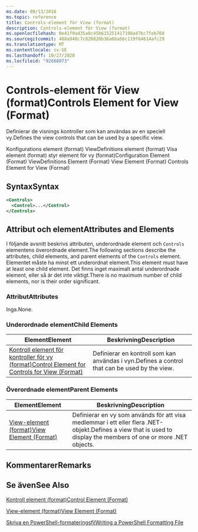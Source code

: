 ```yaml
---
ms.date: 09/13/2016
ms.topic: reference
title: Controls-element för View (format)
description: Controls-element för View (format)
ms.openlocfilehash: 0e41f9ad35a0c45b615251417198a47bc7feb760
ms.sourcegitcommit: 488a940c7c828820b36a6ba56c119f64614afc29
ms.translationtype: MT
ms.contentlocale: sv-SE
ms.lasthandoff: 10/27/2020
ms.locfileid: "92668073"
---
```

# <a name="controls-element-for-view-format"></a><span data-ttu-id="9d4a7-103">Controls-element för View (format)</span><span class="sxs-lookup"><span data-stu-id="9d4a7-103">Controls Element for View (Format)</span></span>

<span data-ttu-id="9d4a7-104">Definierar de visnings kontroller som kan användas av en speciell vy.</span><span class="sxs-lookup"><span data-stu-id="9d4a7-104">Defines the view controls that can be used by a specific view.</span></span>

<span data-ttu-id="9d4a7-105">Konfigurations element (format) ViewDefinitions element (format) Visa element (format) styr element för vy (format)</span><span class="sxs-lookup"><span data-stu-id="9d4a7-105">Configuration Element (Format) ViewDefinitions Element (Format) View Element (Format) Controls Element for View (Format)</span></span>

## <a name="syntax"></a><span data-ttu-id="9d4a7-106">Syntax</span><span class="sxs-lookup"><span data-stu-id="9d4a7-106">Syntax</span></span>

```xml
<Controls>
  <Control>...</Control>
</Controls>
```

## <a name="attributes-and-elements"></a><span data-ttu-id="9d4a7-107">Attribut och element</span><span class="sxs-lookup"><span data-stu-id="9d4a7-107">Attributes and Elements</span></span>

<span data-ttu-id="9d4a7-108">I följande avsnitt beskrivs attributen, underordnade element och `Controls` elementens överordnade element.</span><span class="sxs-lookup"><span data-stu-id="9d4a7-108">The following sections describe the attributes, child elements, and parent elements of the `Controls` element.</span></span> <span data-ttu-id="9d4a7-109">Elementet måste ha minst ett underordnat element.</span><span class="sxs-lookup"><span data-stu-id="9d4a7-109">This element must have at least one child element.</span></span> <span data-ttu-id="9d4a7-110">Det finns inget maximalt antal underordnade element, eller så är det inte viktigt.</span><span class="sxs-lookup"><span data-stu-id="9d4a7-110">There is no maximum number of child elements, nor is their order significant.</span></span>

### <a name="attributes"></a><span data-ttu-id="9d4a7-111">Attribut</span><span class="sxs-lookup"><span data-stu-id="9d4a7-111">Attributes</span></span>

<span data-ttu-id="9d4a7-112">Inga.</span><span class="sxs-lookup"><span data-stu-id="9d4a7-112">None.</span></span>

### <a name="child-elements"></a><span data-ttu-id="9d4a7-113">Underordnade element</span><span class="sxs-lookup"><span data-stu-id="9d4a7-113">Child Elements</span></span>

|<span data-ttu-id="9d4a7-114">Element</span><span class="sxs-lookup"><span data-stu-id="9d4a7-114">Element</span></span>|<span data-ttu-id="9d4a7-115">Beskrivning</span><span class="sxs-lookup"><span data-stu-id="9d4a7-115">Description</span></span>|
|-------------|-----------------|
|[<span data-ttu-id="9d4a7-116">Kontroll element för kontroller för vy (format)</span><span class="sxs-lookup"><span data-stu-id="9d4a7-116">Control Element for Controls for View (Format)</span></span>](./control-element-for-controls-for-view-format.md)|<span data-ttu-id="9d4a7-117">Definierar en kontroll som kan användas i vyn.</span><span class="sxs-lookup"><span data-stu-id="9d4a7-117">Defines a control that can be used by the view.</span></span>|

### <a name="parent-elements"></a><span data-ttu-id="9d4a7-118">Överordnade element</span><span class="sxs-lookup"><span data-stu-id="9d4a7-118">Parent Elements</span></span>

|<span data-ttu-id="9d4a7-119">Element</span><span class="sxs-lookup"><span data-stu-id="9d4a7-119">Element</span></span>|<span data-ttu-id="9d4a7-120">Beskrivning</span><span class="sxs-lookup"><span data-stu-id="9d4a7-120">Description</span></span>|
|-------------|-----------------|
|[<span data-ttu-id="9d4a7-121">View-element (format)</span><span class="sxs-lookup"><span data-stu-id="9d4a7-121">View Element (Format)</span></span>](./view-element-format.md)|<span data-ttu-id="9d4a7-122">Definierar en vy som används för att visa medlemmar i ett eller flera .NET-objekt.</span><span class="sxs-lookup"><span data-stu-id="9d4a7-122">Defines a view that is used to display the members of one or more .NET objects.</span></span>|

## <a name="remarks"></a><span data-ttu-id="9d4a7-123">Kommentarer</span><span class="sxs-lookup"><span data-stu-id="9d4a7-123">Remarks</span></span>

## <a name="see-also"></a><span data-ttu-id="9d4a7-124">Se även</span><span class="sxs-lookup"><span data-stu-id="9d4a7-124">See Also</span></span>

[<span data-ttu-id="9d4a7-125">Kontroll element (format)</span><span class="sxs-lookup"><span data-stu-id="9d4a7-125">Control Element (Format)</span></span>](./control-element-for-controls-for-view-format.md)

[<span data-ttu-id="9d4a7-126">View-element (format)</span><span class="sxs-lookup"><span data-stu-id="9d4a7-126">View Element (Format)</span></span>](./view-element-format.md)

[<span data-ttu-id="9d4a7-127">Skriva en PowerShell-formateringsfil</span><span class="sxs-lookup"><span data-stu-id="9d4a7-127">Writing a PowerShell Formatting File</span></span>](./writing-a-powershell-formatting-file.md)
